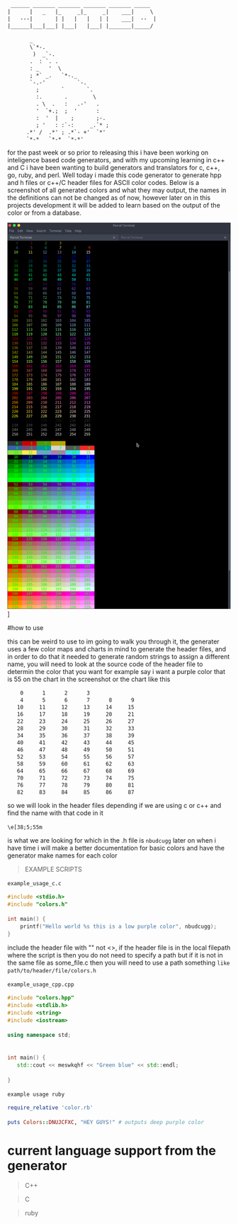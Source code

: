 ```
 ______ _______ _______ _______ _______ _____  
|      |   _   |_     _|_     _|    ___|     \ 
|   ---|       | |   |   |   | |    ___|  --  |
|______|___|___| |___|   |___| |_______|_____/ 
                                              
       _                        
       \`*-.                    
        )  _`-.                 
       .  : `. .                
       : _   '  \               
       ; *` _.   `*-._          
       `-.-'          `-.       
         ;       `       `.     
         :.       .        \    
         . \  .   :   .-'   .   
         '  `+.;  ;  '      :   
         :  '  |    ;       ;-. 
         ; '   : :`-:     _.`* ;
      .*' /  .*' ; .*`- +'  `*' 
      `*-*   `*-*  `*-*'
```

for the past week or so prior to releasing this i have been working on inteligence based code generators, and with my upcoming learning in c++ and C i have been wanting to build generators and translators for c, c++, go, ruby, and perl. Well today i made this code generator to generate hpp and h files or c++/C header files for ASCII color codes. Below is a screenshot of all generated colors and what they may output, the names in the definitions can not be changed as of now, however later on in this projects development it will be added to learn based on the output of the color or from a database.


<img src="colors.png" />]


#how to use 

this can be weird to use to im going to walk you through it, the generater uses a few color maps and charts in mind to generate the header files, and in order to do that it needed to generate random strings to assign a different name, you will need to look at the source code of the header file to determin the color that you want for example say i want a purple color that is 55 on the chart in the screenshot or the chart like this 

```
    0      1      2      3  
    4      5      6      7      8      9  
   10     11     12     13     14     15  
   16     17     18     19     20     21  
   22     23     24     25     26     27  
   28     29     30     31     32     33  
   34     35     36     37     38     39  
   40     41     42     43     44     45  
   46     47     48     49     50     51  
   52     53     54     55     56     57  
   58     59     60     61     62     63  
   64     65     66     67     68     69  
   70     71     72     73     74     75  
   76     77     78     79     80     81  
   82     83     84     85     86     87  
```

so we will look in the header files depending if we are using c or c++ and find the name with that code in it

`\e[38;5;55m`

is what we are looking for which in the .h file is `nbudcugg` later on when i have time i will make a better documentation for basic colors and have the generator make names for each color 

> EXAMPLE SCRIPTS 

`example_usage_c.c`


```c
#include <stdio.h>
#include "colors.h"

int main() {
    printf("Hello world %s this is a low purple color", nbudcugg);
}
```

include the header file with "" not <>, if the header file is in the local filepath where the script is then you do not need to specify a path but if it is not in the same file as some_file.c then you will need to use a path something `like path/to/header/file/colors.h`

`example_usage_cpp.cpp`


```cpp
#include "colors.hpp"
#include <stdlib.h>
#include <string>
#include <iostream>

using namespace std;


int main() {
   std::cout << meswkqhf << "Green blue" << std::endl;

}
```


`example usage ruby`

```rb
require_relative 'color.rb'

puts Colors::DNUJCFXC, "HEY GUYS!" # outputs deep purple color

```

# current language support from the generator

> C++

> C

> ruby
